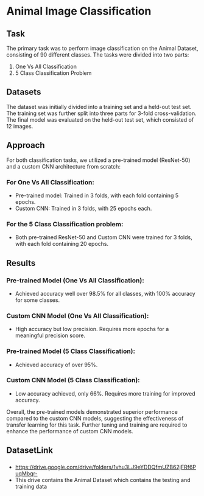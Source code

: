 # Animal Image Classification

## Task
The primary task was to perform image classification on the Animal Dataset, consisting of 90 different classes. The tasks were divided into two parts:

1. One Vs All Classification
2. 5 Class Classification Problem

## Datasets
The dataset was initially divided into a training set and a held-out test set. The training set was further split into three parts for 3-fold cross-validation. The final model was evaluated on the held-out test set, which consisted of 12 images.

## Approach
For both classification tasks, we utilized a pre-trained model (ResNet-50) and a custom CNN architecture from scratch:

### For One Vs All Classification:
- Pre-trained model: Trained in 3 folds, with each fold containing 5 epochs.
- Custom CNN: Trained in 3 folds, with 25 epochs each.

### For the 5 Class Classification problem:
- Both pre-trained ResNet-50 and Custom CNN were trained for 3 folds, with each fold containing 20 epochs.

## Results
### Pre-trained Model (One Vs All Classification):
- Achieved accuracy well over 98.5% for all classes, with 100% accuracy for some classes.

### Custom CNN Model (One Vs All Classification):
- High accuracy but low precision. Requires more epochs for a meaningful precision score.

### Pre-trained Model (5 Class Classification):
- Achieved accuracy of over 95%.

### Custom CNN Model (5 Class Classification):
- Low accuracy achieved, only 66%. Requires more training for improved accuracy.

Overall, the pre-trained models demonstrated superior performance compared to the custom CNN models, suggesting the effectiveness of transfer learning for this task. Further tuning and training are required to enhance the performance of custom CNN models.


## DatasetLink 

###
- https://drive.google.com/drive/folders/1vhu3LJ9eYDDQfmUZB62jFRf6PuqMbqr-
- This drive contains the Animal Dataset which contains the testing and training data

